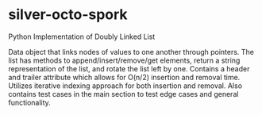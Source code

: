 # silver-octo-spork
Python Implementation of Doubly Linked List

Data object that links nodes of values to one another through pointers.
The list has methods to append/insert/remove/get elements, return a string representation of the list, and rotate the list left by one.
Contains a header and trailer attribute which allows for O(n/2) insertion and removal time. Utilizes iterative indexing approach for both insertion and removal.
Also contains test cases in the main section to test edge cases and general functionality.
